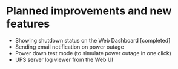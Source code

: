 # Planned improvements and new features
* Showing shutdown status on the Web Dashboard [completed]
* Sending email notification on power outage
* Power down test mode (to simulate power outage in one click)
* UPS server log viewer from the Web UI
